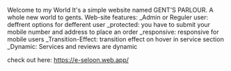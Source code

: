 Welcome to my World
It's a simple website named GENT'S PARLOUR. A whole new world to gents.
Web-site features: 
_Admin or Reguler user: deffrent options for defferent user
_protected: you have to submit your mobile number and address to place an order
_responsive: responsive for mobile users
_Transition-Effect: transition effect on hover in service section
_Dynamic: Services and reviews are dynamic

check out here: https://e-seloon.web.app/

